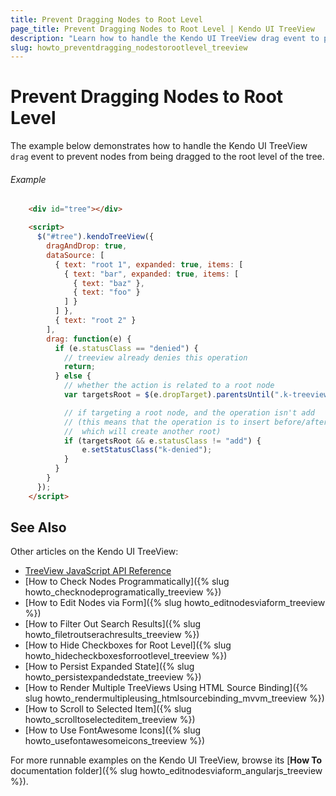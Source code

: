 ```yaml
---
title: Prevent Dragging Nodes to Root Level
page_title: Prevent Dragging Nodes to Root Level | Kendo UI TreeView
description: "Learn how to handle the Kendo UI TreeView drag event to prevent nodes from being dragged to the root level of the tree."
slug: howto_preventdragging_nodestorootlevel_treeview
---
```


# Prevent Dragging Nodes to Root Level

The example below demonstrates how to handle the Kendo UI TreeView `drag` event to prevent nodes from being dragged to the root level of the tree.

###### Example

```html
    <div id="tree"></div>

    <script>
      $("#tree").kendoTreeView({
        dragAndDrop: true,
        dataSource: [
          { text: "root 1", expanded: true, items: [
            { text: "bar", expanded: true, items: [
              { text: "baz" },
              { text: "foo" }
            ] }
          ] },
          { text: "root 2" }
        ],
        drag: function(e) {
          if (e.statusClass == "denied") {
            // treeview already denies this operation
            return;
          } else {
            // whether the action is related to a root node
            var targetsRoot = $(e.dropTarget).parentsUntil(".k-treeview", ".k-item").length == 1;

            // if targeting a root node, and the operation isn't add
            // (this means that the operation is to insert before/after the root,
            //  which will create another root)
            if (targetsRoot && e.statusClass != "add") {
                e.setStatusClass("k-denied");
            }
          }
        }
      });
    </script>
```

## See Also

Other articles on the Kendo UI TreeView:

* [TreeView JavaScript API Reference](/api/javascript/ui/treeview)
* [How to Check Nodes Programmatically]({% slug howto_checknodeprogramatically_treeview %})
* [How to Edit Nodes via Form]({% slug howto_editnodesviaform_treeview %})
* [How to Filter Out Search Results]({% slug howto_filetroutserachresults_treeview %})
* [How to Hide Checkboxes for Root Level]({% slug howto_hidecheckboxesforrootlevel_treeview %})
* [How to Persist Expanded State]({% slug howto_persistexpandedstate_treeview %})
* [How to Render Multiple TreeViews Using HTML Source Binding]({% slug howto_rendermultipleusing_htmlsourcebinding_mvvm_treeview %})
* [How to Scroll to Selected Item]({% slug howto_scrolltoselecteditem_treeview %})
* [How to Use FontAwesome Icons]({% slug howto_usefontawesomeicons_treeview %})

For more runnable examples on the Kendo UI TreeView, browse its [**How To** documentation folder]({% slug howto_editnodesviaform_angularjs_treeview %}).
